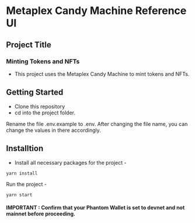 # Metaplex Candy Machine Reference UI

## Project Title
### Minting Tokens and NFTs
- This project uses the Metaplex Candy Machine to mint tokens and NFTs.

## Getting Started
- Clone this repository 
- cd into the project folder.

Rename the file .env.example to .env. After changing the file name, you can change the values in there accordingly.

## Installtion

- Install all necessary packages for the project -

`yarn install`

Run the project - 

`yarn start`

#### IMPORTANT : Confirm that your Phantom Wallet is set to devnet and not mainnet before proceeding.